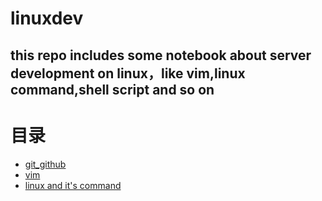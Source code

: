 # linuxdev  
  
this repo includes some notebook about server development on linux，like vim,linux command,shell script and so on
-----------------------------
# 目录
* [git_github](https://github.com/papillonztf/linuxdev/blob/main/git_github_usage.doc)
* [vim](https://github.com/papillonztf/linuxdev/blob/main/vimusage.doc)
* [linux and it's command](https://github.com/papillonztf/linuxdev/blob/main/linuxusage_programming.doc)

